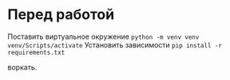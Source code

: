 # Перед работой
Поставить виртуальное окружение
``python -m venv venv``
```venv/Scripts/activate```
Установить зависимости
```pip install -r requirements.txt```

воркать.